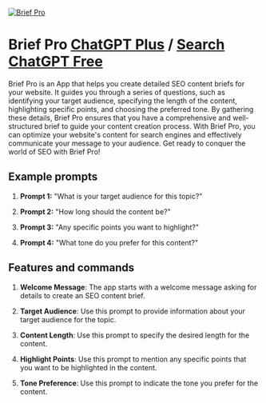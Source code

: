 
[![Brief Pro](https://files.oaiusercontent.com/file-wTIgegwfBVRv0d9c0KGtjFyW?se=2123-10-18T02%3A06%3A05Z&sp=r&sv=2021-08-06&sr=b&rscc=max-age%3D31536000%2C%20immutable&rscd=attachment%3B%20filename%3D088c9edc-2e44-450e-9125-2328504ef443.png&sig=maSHb%2BgPUyZSQNWlt6WTz3BwqSikmx/CKBgQQtPnjGk%3D)](https://chat.openai.com/g/g-3VzkZklAb-brief-pro)

# Brief Pro [ChatGPT Plus](https://chat.openai.com/g/g-3VzkZklAb-brief-pro) / [Search ChatGPT Free](https://gptcall.net/index.html#/?search=Brief%20Pro)

Brief Pro is an App that helps you create detailed SEO content briefs for your website. It guides you through a series of questions, such as identifying your target audience, specifying the length of the content, highlighting specific points, and choosing the preferred tone. By gathering these details, Brief Pro ensures that you have a comprehensive and well-structured brief to guide your content creation process. With Brief Pro, you can optimize your website's content for search engines and effectively communicate your message to your audience. Get ready to conquer the world of SEO with Brief Pro!

## Example prompts

1. **Prompt 1:** "What is your target audience for this topic?"

2. **Prompt 2:** "How long should the content be?"

3. **Prompt 3:** "Any specific points you want to highlight?"

4. **Prompt 4:** "What tone do you prefer for this content?"

## Features and commands

1. **Welcome Message**: The app starts with a welcome message asking for details to create an SEO content brief.

2. **Target Audience**: Use this prompt to provide information about your target audience for the topic.

3. **Content Length**: Use this prompt to specify the desired length for the content.

4. **Highlight Points**: Use this prompt to mention any specific points that you want to be highlighted in the content.

5. **Tone Preference**: Use this prompt to indicate the tone you prefer for the content.


